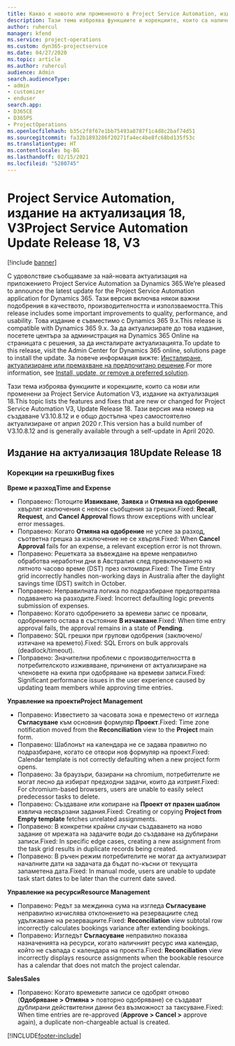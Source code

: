 ```yaml
---
title: Какво е новото или промененото в Project Service Automation, издание на актуализация 18, V3
description: Тази тема изброява функциите и корекциите, които са налични в Project Service Automation V3, издание на актуализация 18, V3.
author: ruhercul
manager: kfend
ms.service: project-operations
ms.custom: dyn365-projectservice
ms.date: 04/27/2020
ms.topic: article
ms.author: ruhercul
audience: Admin
search.audienceType:
- admin
- customizer
- enduser
search.app:
- D365CE
- D365PS
- ProjectOperations
ms.openlocfilehash: b35c2f8f67e1bb75493a8787f1c4d8c2baf74d51
ms.sourcegitcommit: fa32b1893286f20271fa4ec4be8fc68bd135f53c
ms.translationtype: HT
ms.contentlocale: bg-BG
ms.lasthandoff: 02/15/2021
ms.locfileid: "5280745"
---
```

# <a name="project-service-automation-update-release-18-v3"></a><span data-ttu-id="b9234-103">Project Service Automation, издание на актуализация 18, V3</span><span class="sxs-lookup"><span data-stu-id="b9234-103">Project Service Automation Update Release 18, V3</span></span>

[!include [banner](../includes/psa-now-project-operations.md)]

<span data-ttu-id="b9234-104">С удоволствие съобщаваме за най-новата актуализация на приложението Project Service Automation за Dynamics 365.</span><span class="sxs-lookup"><span data-stu-id="b9234-104">We’re pleased to announce the latest update for the Project Service Automation application for Dynamics 365.</span></span> <span data-ttu-id="b9234-105">Тази версия включва някои важни подобрения в качеството, производителността и използваемостта.</span><span class="sxs-lookup"><span data-stu-id="b9234-105">This release includes some important improvements to quality, performance, and usability.</span></span> <span data-ttu-id="b9234-106">Това издание е съвместимо с Dynamics 365 9.x.</span><span class="sxs-lookup"><span data-stu-id="b9234-106">This release is compatible with Dynamics 365 9.x.</span></span> <span data-ttu-id="b9234-107">За да актуализирате до това издание, посетете центъра за администрация на Dynamics 365 Online на страницата с решения, за да инсталирате актуализацията.</span><span class="sxs-lookup"><span data-stu-id="b9234-107">To update to this release, visit the Admin Center for Dynamics 365 online, solutions page to install the update.</span></span> <span data-ttu-id="b9234-108">За повече информация вижте: [Инсталиране, актуализиране или премахване на предпочитано решение](https://docs.microsoft.com/power-platform/admin/install-remove-preferred-solution).</span><span class="sxs-lookup"><span data-stu-id="b9234-108">For more information, see [Install, update, or remove a preferred solution](https://docs.microsoft.com/power-platform/admin/install-remove-preferred-solution).</span></span>

<span data-ttu-id="b9234-109">Тази тема изброява функциите и корекциите, които са нови или променени за Project Service Automation V3, издание на актуализация 18.</span><span class="sxs-lookup"><span data-stu-id="b9234-109">This topic lists the features and fixes that are new or changed for Project Service Automation V3, Update Release 18.</span></span> <span data-ttu-id="b9234-110">Тази версия има номер на създаване V3.10.8.12 и е общо достъпна чрез самостоятелно актуализиране от април 2020 г.</span><span class="sxs-lookup"><span data-stu-id="b9234-110">This version has a build number of V3.10.8.12 and is generally available through a self-update in April 2020.</span></span>

## <a name="update-release-18"></a><span data-ttu-id="b9234-111">Издание на актуализация 18</span><span class="sxs-lookup"><span data-stu-id="b9234-111">Update Release 18</span></span>

### <a name="bug-fixes"></a><span data-ttu-id="b9234-112">Корекции на грешки</span><span class="sxs-lookup"><span data-stu-id="b9234-112">Bug fixes</span></span>

<span data-ttu-id="b9234-113">**Време и разход**</span><span class="sxs-lookup"><span data-stu-id="b9234-113">**Time and Expense**</span></span>

- <span data-ttu-id="b9234-114">Поправено: Потоците **Извикване**, **Заявка** и **Отмяна на одобрение** хвърлят изключения с неясни съобщения за грешки.</span><span class="sxs-lookup"><span data-stu-id="b9234-114">Fixed: **Recall**, **Request**, and **Cancel Approval** flows throw exceptions with unclear error messages.</span></span>
- <span data-ttu-id="b9234-115">Поправено: Когато **Отмяна на одобрение** не успее за разход, съответна грешка за изключение не се хвърля.</span><span class="sxs-lookup"><span data-stu-id="b9234-115">Fixed: When **Cancel Approval** fails for an expense, a relevant exception error is not thrown.</span></span>
- <span data-ttu-id="b9234-116">Поправено: Решетката за въвеждане на време неправилно обработва неработни дни в Австралия след превключването на лятното часово време (DST) през октомври.</span><span class="sxs-lookup"><span data-stu-id="b9234-116">Fixed: The Time Entry grid incorrectly handles non-working days in Australia after the daylight savings time (DST) switch in October.</span></span>
- <span data-ttu-id="b9234-117">Поправено: Неправилната логика по подразбиране предотвратява подаването на разходите.</span><span class="sxs-lookup"><span data-stu-id="b9234-117">Fixed: Incorrect defaulting logic prevents submission of expenses.</span></span>
- <span data-ttu-id="b9234-118">Поправено: Когато одобрението за времеви запис се провали, одобрението остава в състояние **В изчакване**.</span><span class="sxs-lookup"><span data-stu-id="b9234-118">Fixed: When time entry approval fails, the approval remains in a state of **Pending**.</span></span>
- <span data-ttu-id="b9234-119">Поправено: SQL грешки при групови одобрения (заключено/изтичане на времето).</span><span class="sxs-lookup"><span data-stu-id="b9234-119">Fixed: SQL Errors on bulk approvals (deadlock/timeout).</span></span>
- <span data-ttu-id="b9234-120">Поправено: Значителни проблеми с производителността в потребителското изживяване, причинени от актуализиране на членовете на екипа при одобряване на времеви записи.</span><span class="sxs-lookup"><span data-stu-id="b9234-120">Fixed: Significant performance issues in the user experience caused by updating team members while approving time entries.</span></span>

<span data-ttu-id="b9234-121">**Управление на проекти**</span><span class="sxs-lookup"><span data-stu-id="b9234-121">**Project Management**</span></span>

- <span data-ttu-id="b9234-122">Поправено: Известието за часовата зона е преместено от изгледа **Съгласуване** към основния формуляр **Проект**.</span><span class="sxs-lookup"><span data-stu-id="b9234-122">Fixed: Time zone notification moved from the **Reconciliation** view to the **Project** main form.</span></span>
- <span data-ttu-id="b9234-123">Поправено: Шаблонът на календара не се задава правилно по подразбиране, когато се отвори нов формуляр на проект.</span><span class="sxs-lookup"><span data-stu-id="b9234-123">Fixed: Calendar template is not correctly defaulting when a new project form opens.</span></span>
- <span data-ttu-id="b9234-124">Поправено: За браузъри, базирани на chromium, потребителите не могат лесно да избират предходни задачи, които да изтрият.</span><span class="sxs-lookup"><span data-stu-id="b9234-124">Fixed: For chromium-based browsers, users are unable to easily select predecessor tasks to delete.</span></span>
- <span data-ttu-id="b9234-125">Поправено: Създаване или копиране на **Проект от празен шаблон** извлича несвързани задания.</span><span class="sxs-lookup"><span data-stu-id="b9234-125">Fixed: Creating or copying **Project from Empty template** fetches unrelated assignments.</span></span>
- <span data-ttu-id="b9234-126">Поправено: В конкретни крайни случаи създаването на ново задание от мрежата на задачите води до създаване на дублирани записи.</span><span class="sxs-lookup"><span data-stu-id="b9234-126">Fixed: In specific edge cases, creating a new assignment from the task grid results in duplicate records being created.</span></span>
- <span data-ttu-id="b9234-127">Поправено: В ръчен режим потребителите не могат да актуализират началните дати на задачата да бъдат по-късни от текущата запаметена дата.</span><span class="sxs-lookup"><span data-stu-id="b9234-127">Fixed: In manual mode, users are unable to update task start dates to be later than the current date saved.</span></span>

<span data-ttu-id="b9234-128">**Управление на ресурси**</span><span class="sxs-lookup"><span data-stu-id="b9234-128">**Resource Management**</span></span>

- <span data-ttu-id="b9234-129">Поправено: Редът за междинна сума на изгледа **Съгласуване** неправилно изчислява отклонението на резервациите след удължаване на резервациите.</span><span class="sxs-lookup"><span data-stu-id="b9234-129">Fixed: **Reconciliation** view subtotal row incorrectly calculates bookings variance after extending bookings.</span></span>
- <span data-ttu-id="b9234-130">Поправено: Изгледът **Съгласуване** неправилно показва назначенията на ресурси, когато наличният ресурс има календар, който не съвпада с календара на проекта.</span><span class="sxs-lookup"><span data-stu-id="b9234-130">Fixed: **Reconciliation** view incorrectly displays resource assignments when the bookable resource has a calendar that does not match the project calendar.</span></span>

<span data-ttu-id="b9234-131">**Sales**</span><span class="sxs-lookup"><span data-stu-id="b9234-131">**Sales**</span></span>

- <span data-ttu-id="b9234-132">Поправено: Когато времевите записи се одобрят отново (**Одобряване > Отмяна >** повторно одобряване) се създават дублирани действителни данни без възможност за таксуване.</span><span class="sxs-lookup"><span data-stu-id="b9234-132">Fixed: When time entries are re-approved (**Approve > Cancel >** approve again), a duplicate non-chargeable actual is created.</span></span>


[!INCLUDE[footer-include](../includes/footer-banner.md)]